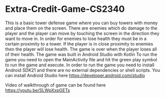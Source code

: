 # Extra-Credit-Game-CS2340
This is a basic tower defense game where you can buy towers with money and place them on the screen. There are enemies which do damage to the player and the player can move by touching the screen in the direction they want to move in. In order for enemies to lose health they must be in a certain proximity to a tower. If the player is in close proximity to enemies then the player will lose health. The game is over when the player loses all of their health.
The game was built in Android Studio with Kotlin
To run the game you need to open the MainActivity file and hit the green play symbol to run the game and execute.
In order to run the game you need to install Android SDK21 and there are no external dependencies or shell scripts.
You can install Android Studio here https://developer.android.com/studio


Video of walkthrough of game can be found here https://youtu.be/SLWpXxpGETs
